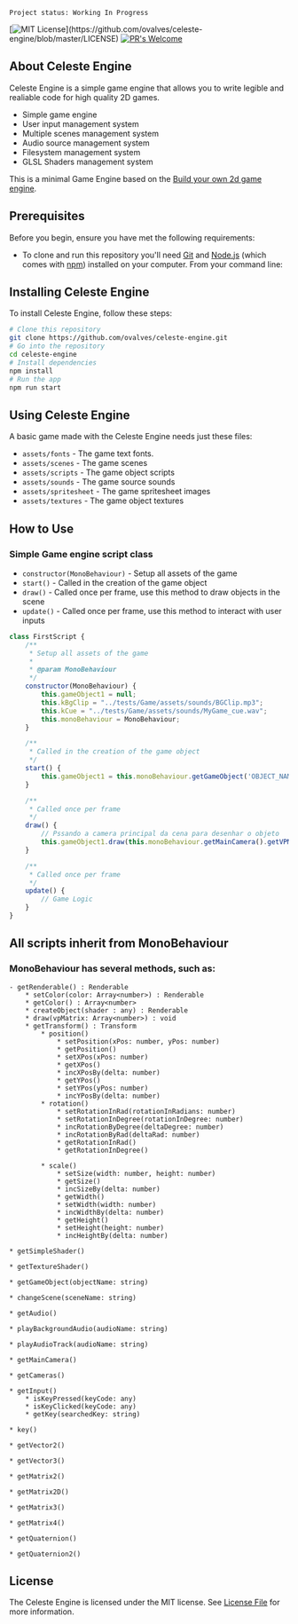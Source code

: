 ```
Project status: Working In Progress
```

[![MIT License](https://img.shields.io/apm/l/atomic-design-ui.svg?)](https://github.com/ovalves/celeste-engine/blob/master/LICENSE)
[![PR's Welcome](https://img.shields.io/badge/PRs-welcome-brightgreen.svg?style=flat)](http://makeapullrequest.com)

## About Celeste Engine
Celeste Engine is a simple game engine that allows you to write legible and realiable code for high quality 2D games.
- Simple game engine
- User input management system
- Multiple scenes management system
- Audio source management system
- Filesystem management system
- GLSL Shaders management system

This is a minimal Game Engine based on the [Build your own 2d game engine](https://github.com/apress/build-your-own-2d-game-engine).

## Prerequisites

Before you begin, ensure you have met the following requirements:
* To clone and run this repository you'll need [Git](https://git-scm.com) and [Node.js](https://nodejs.org/en/download/) (which comes with [npm](http://npmjs.com)) installed on your computer. From your command line:

## Installing Celeste Engine

To install Celeste Engine, follow these steps:

```bash
# Clone this repository
git clone https://github.com/ovalves/celeste-engine.git
# Go into the repository
cd celeste-engine
# Install dependencies
npm install
# Run the app
npm run start
```

## Using Celeste Engine

A basic game made with the Celeste Engine needs just these files:

- `assets/fonts` - The game text fonts.
- `assets/scenes` - The game scenes
- `assets/scripts` - The game object scripts
- `assets/sounds` - The game source sounds
- `assets/spritesheet` - The game spritesheet images
- `assets/textures` - The game object textures

## How to Use
### Simple Game engine script class
- `constructor(MonoBehaviour)` - Setup all assets of the game
- `start()` - Called in the creation of the game object
- `draw()` - Called once per frame, use this method to draw objects in the scene
- `update()` - Called once per frame, use this method to interact with user inputs
```js
class FirstScript {
    /**
     * Setup all assets of the game
     *
     * @param MonoBehaviour
     */
    constructor(MonoBehaviour) {
        this.gameObject1 = null;
        this.kBgClip = "../tests/Game/assets/sounds/BGClip.mp3";
        this.kCue = "../tests/Game/assets/sounds/MyGame_cue.wav";
        this.monoBehaviour = MonoBehaviour;
    }

    /**
     * Called in the creation of the game object
     */
    start() {
        this.gameObject1 = this.monoBehaviour.getGameObject('OBJECT_NAME');
    }

    /**
     * Called once per frame
     */
    draw() {
        // Pssando a camera principal da cena para desenhar o objeto
        this.gameObject1.draw(this.monoBehaviour.getMainCamera().getVPMatrix());
    }

    /**
     * Called once per frame
     */
    update() {
        // Game Logic
    }
}
```

## All scripts inherit from MonoBehaviour
### MonoBehaviour has several methods, such as:
```
- getRenderable() : Renderable
    * setColor(color: Array<number>) : Renderable
    * getColor() : Array<number>
    * createObject(shader : any) : Renderable
    * draw(vpMatrix: Array<number>) : void
    * getTransform() : Transform
        * position()
            * setPosition(xPos: number, yPos: number)
            * getPosition()
            * setXPos(xPos: number)
            * getXPos()
            * incXPosBy(delta: number)
            * getYPos()
            * setYPos(yPos: number)
            * incYPosBy(delta: number)
        * rotation()
            * setRotationInRad(rotationInRadians: number)
            * setRotationInDegree(rotationInDegree: number)
            * incRotationByDegree(deltaDegree: number)
            * incRotationByRad(deltaRad: number)
            * getRotationInRad()
            * getRotationInDegree()

        * scale()
            * setSize(width: number, height: number)
            * getSize()
            * incSizeBy(delta: number)
            * getWidth()
            * setWidth(width: number)
            * incWidthBy(delta: number)
            * getHeight()
            * setHeight(height: number)
            * incHeightBy(delta: number)
```

```
* getSimpleShader()
```

```
* getTextureShader()
```

```
* getGameObject(objectName: string)
```

```
* changeScene(sceneName: string)
```

```
* getAudio()
```

```
* playBackgroundAudio(audioName: string)
```

```
* playAudioTrack(audioName: string)
```

```
* getMainCamera()
```

```
* getCameras()
```

```
* getInput()
    * isKeyPressed(keyCode: any)
    * isKeyClicked(keyCode: any)
    * getKey(searchedKey: string)
```

```    
* key()
```

```
* getVector2()
```

```
* getVector3()
```

```
* getMatrix2()
```

```
* getMatrix2D()
```

```
* getMatrix3()
```

```
* getMatrix4()
```

```
* getQuaternion()
```

```
* getQuaternion2()
```

## License

The Celeste Engine is licensed under the MIT license. See [License File](LICENSE) for more information.
